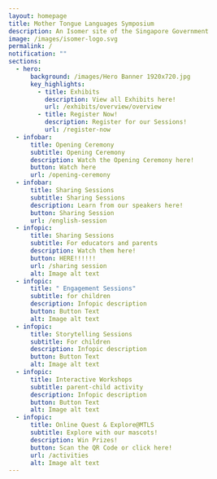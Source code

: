 ```yaml
---
layout: homepage
title: Mother Tongue Languages Symposium
description: An Isomer site of the Singapore Government
image: /images/isomer-logo.svg
permalink: /
notification: ""
sections:
  - hero:
      background: /images/Hero Banner 1920x720.jpg
      key_highlights:
        - title: Exhibits
          description: View all Exhibits here!
          url: /exhibits/overview/overview
        - title: Register Now!
          description: Register for our Sessions!
          url: /register-now
  - infobar:
      title: Opening Ceremony
      subtitle: Opening Ceremony
      description: Watch the Opening Ceremony here!
      button: Watch here
      url: /opening-ceremony
  - infobar:
      title: Sharing Sessions
      subtitle: Sharing Sessions
      description: Learn from our speakers here!
      button: Sharing Session
      url: /english-session
  - infopic:
      title: Sharing Sessions
      subtitle: For educators and parents
      description: Watch them here!
      button: HERE!!!!!!
      url: /sharing session
      alt: Image alt text
  - infopic:
      title: " Engagement Sessions​"
      subtitle: for children
      description: Infopic description
      button: Button Text
      alt: Image alt text
  - infopic:
      title: Storytelling Sessions
      subtitle: For children
      description: Infopic description
      button: Button Text
      alt: Image alt text
  - infopic:
      title: Interactive Workshops
      subtitle: parent-child activity
      description: Infopic description
      button: Button Text
      alt: Image alt text
  - infopic:
      title: Online Quest & Explore@MTLS
      subtitle: Explore with our mascots!
      description: Win Prizes!
      button: Scan the QR Code or click here!
      url: /activities
      alt: Image alt text
---
```


